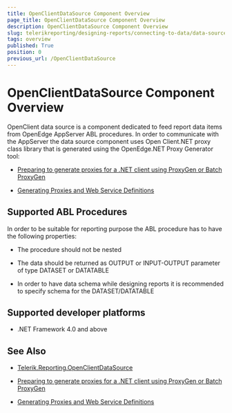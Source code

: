 ```yaml
---
title: OpenClientDataSource Component Overview
page_title: OpenClientDataSource Component Overview
description: OpenClientDataSource Component Overview
slug: telerikreporting/designing-reports/connecting-to-data/data-source-components/openclientdatasource-component/overview
tags: overview
published: True
position: 0
previous_url: /OpenClientDataSource
---
```


# OpenClientDataSource Component Overview

OpenClient data source is a component dedicated to feed report data items from OpenEdge AppServer ABL procedures. In order to communicate with the AppServer the data source component uses Open Client.NET proxy class library that is generated using the OpenEdge.NET Proxy Generator tool: 

* [Preparing to generate proxies for a .NET client using ProxyGen or Batch ProxyGen](https://docs.progress.com/bundle/openedge-gui-for-dotnet-introduction-development-117/page/Preparing-to-generate-proxies-for-a-.NET-client-using-ProxyGen-or-Batch-ProxyGen.html)

* [Generating Proxies and Web Service Definitions](https://docs.progress.com/bundle/openedge-open-client-toolkit-introduction-117/page/Generating-Proxies-and-Web-Service-Definitions.html)

## Supported ABL Procedures

In order to be suitable for reporting purpose the ABL procedure has to have the following properties:

* The procedure should not be nested

* The data should be returned as OUTPUT or INPUT-OUTPUT parameter of type DATASET or DATATABLE

* In order to have data schema while designing reports it is recommended to specify schema for the DATASET/DATATABLE

## Supported developer platforms

* .NET Framework 4.0 and above 

## See Also

* [Telerik.Reporting.OpenClientDataSource](/reporting/api/Telerik.Reporting.OpenClientDataSource)

* [Preparing to generate proxies for a .NET client using ProxyGen or Batch ProxyGen](https://docs.progress.com/bundle/openedge-gui-for-dotnet-introduction-development-117/page/Preparing-to-generate-proxies-for-a-.NET-client-using-ProxyGen-or-Batch-ProxyGen.html)

* [Generating Proxies and Web Service Definitions](https://docs.progress.com/bundle/openedge-open-client-toolkit-introduction-117/page/Generating-Proxies-and-Web-Service-Definitions.html)
